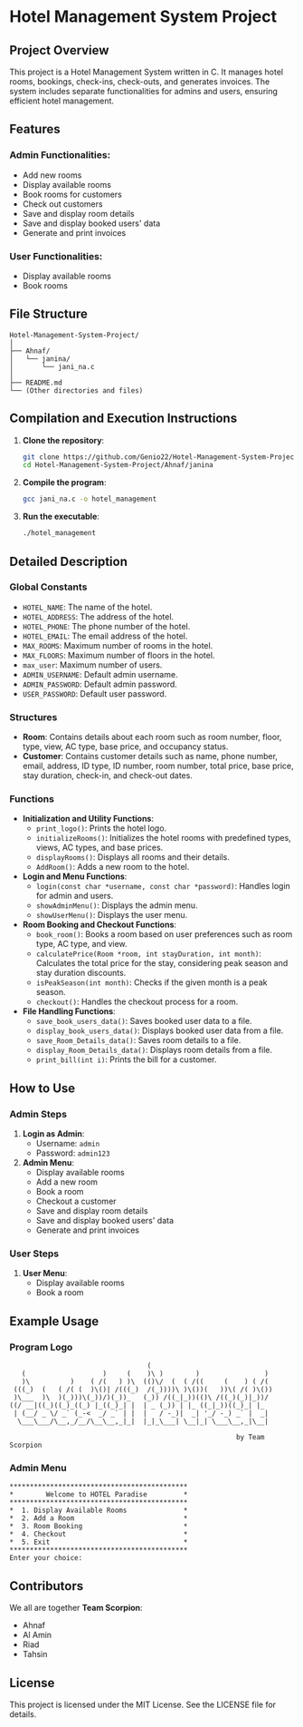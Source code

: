 # Hotel Management System Project

## Project Overview
This project is a Hotel Management System written in C. It manages hotel rooms, bookings, check-ins, check-outs, and generates invoices. The system includes separate functionalities for admins and users, ensuring efficient hotel management.

## Features
### Admin Functionalities:
- Add new rooms
- Display available rooms
- Book rooms for customers
- Check out customers
- Save and display room details
- Save and display booked users' data
- Generate and print invoices

### User Functionalities:
- Display available rooms
- Book rooms

## File Structure
```
Hotel-Management-System-Project/
│
├── Ahnaf/
│   └── janina/
│       └── jani_na.c
│
├── README.md
└── (Other directories and files)
```

## Compilation and Execution Instructions
1. **Clone the repository**:
    ```sh
    git clone https://github.com/Genio22/Hotel-Management-System-Project.git
    cd Hotel-Management-System-Project/Ahnaf/janina
    ```

2. **Compile the program**:
    ```sh
    gcc jani_na.c -o hotel_management
    ```

3. **Run the executable**:
    ```sh
    ./hotel_management
    ```

## Detailed Description
### Global Constants
- `HOTEL_NAME`: The name of the hotel.
- `HOTEL_ADDRESS`: The address of the hotel.
- `HOTEL_PHONE`: The phone number of the hotel.
- `HOTEL_EMAIL`: The email address of the hotel.
- `MAX_ROOMS`: Maximum number of rooms in the hotel.
- `MAX_FLOORS`: Maximum number of floors in the hotel.
- `max_user`: Maximum number of users.
- `ADMIN_USERNAME`: Default admin username.
- `ADMIN_PASSWORD`: Default admin password.
- `USER_PASSWORD`: Default user password.

### Structures
- **Room**: Contains details about each room such as room number, floor, type, view, AC type, base price, and occupancy status.
- **Customer**: Contains customer details such as name, phone number, email, address, ID type, ID number, room number, total price, base price, stay duration, check-in, and check-out dates.

### Functions
- **Initialization and Utility Functions**:
  - `print_logo()`: Prints the hotel logo.
  - `initializeRooms()`: Initializes the hotel rooms with predefined types, views, AC types, and base prices.
  - `displayRooms()`: Displays all rooms and their details.
  - `AddRoom()`: Adds a new room to the hotel.
- **Login and Menu Functions**:
  - `login(const char *username, const char *password)`: Handles login for admin and users.
  - `showAdminMenu()`: Displays the admin menu.
  - `showUserMenu()`: Displays the user menu.
- **Room Booking and Checkout Functions**:
  - `book_room()`: Books a room based on user preferences such as room type, AC type, and view.
  - `calculatePrice(Room *room, int stayDuration, int month)`: Calculates the total price for the stay, considering peak season and stay duration discounts.
  - `isPeakSeason(int month)`: Checks if the given month is a peak season.
  - `checkout()`: Handles the checkout process for a room.
- **File Handling Functions**:
  - `save_book_users_data()`: Saves booked user data to a file.
  - `display_book_users_data()`: Displays booked user data from a file.
  - `save_Room_Details_data()`: Saves room details to a file.
  - `display_Room_Details_data()`: Displays room details from a file.
  - `print_bill(int i)`: Prints the bill for a customer.

## How to Use
### Admin Steps
1. **Login as Admin**:
    - Username: `admin`
    - Password: `admin123`
2. **Admin Menu**:
    - Display available rooms
    - Add a new room
    - Book a room
    - Checkout a customer
    - Save and display room details
    - Save and display booked users' data
    - Generate and print invoices

### User Steps
1. **User Menu**:
    - Display available rooms
    - Book a room

## Example Usage
### Program Logo
```
                                  (                               
   (                   )     (    )\ )        )                )  
   )\          )    ( /(   ) )\  (()\/  (  ( /((     (    ) ( /(  
 (((_)  (   ( /( (  )\()| /(((_)  /(_))))\ )\())(   ))\( /( )\()) 
 )\___  )\  )(_)))\(_))/)(_))_   (_)) /((_|_))(()\ /((_)(_)|_))/  
((/ __|((_)((_)_((_) |_((_)_| |  | _ (_)) | |_ ((_|_))((_)_| |_   
 | (__/ _ \/ _` (_-<  _/ _` | |  |   / -_)|  _| '_/ -_) _` |  _|  
  \___\___/\__,_/__/\__\__,_|_|  |_|_\___| \__|_| \___\__,_|\__|  
                                                                  
                                                        by Team Scorpion
```

### Admin Menu
```
********************************************
*        Welcome to HOTEL Paradise         *
********************************************
*  1. Display Available Rooms              *
*  2. Add a Room                           *
*  3. Room Booking                         *
*  4. Checkout                             *
*  5. Exit                                 *
********************************************
Enter your choice: 
```

## Contributors
We all are together **Team Scorpion**:
- Ahnaf
- Al Amin
- Riad
- Tahsin

## License
This project is licensed under the MIT License. See the LICENSE file for details.


